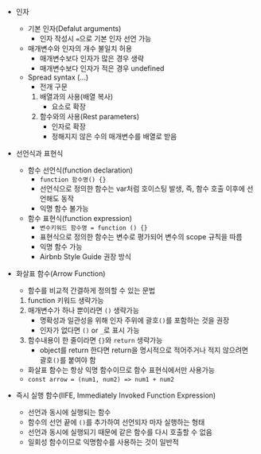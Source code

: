- 인자
    - 기본 인자(Defalut arguments)
        - 인자 작성시 `=`으로 기본 인자 선언 가능
    - 매개변수와 인자의 개수 불일치 허용
        - 매개변수보다 인자가 많은 경우 생략
        - 매개변수보다 인자가 적은 경우 undefined
    - Spread syntax (...)
        - 전개 구문
        1. 배열과의 사용(배열 복사)
            - 요소로 확장
        2. 함수와의 사용(Rest parameters)
            - 인자로 확장
            - 정해지지 않은 수의 매개변수를 배열로 받음

- 선언식과 표현식
    - 함수 선언식(function declaration)
        - `function 함수명() {}`
        - 선언식으로 정의한 함수는 var처럼 호이스팅 발생, 즉, 함수 호출 이후에 선언해도 동작
        - 익명 함수 불가능
    - 함수 표현식(function expression)
        - `변수키워드 함수명 = function () {}`
        - 표현식으로 정의한 함수는 변수로 평가되어 변수의 scope 규칙을 따름
        - 익명 함수 가능
        - Airbnb Style Guide 권장 방식

- 화살표 함수(Arrow Function)
    - 함수를 비교적 간결하게 정의할 수 있는 문법
    1. function 키워드 생략가능
    2. 매개변수가 하나 뿐이라면 `()` 생략가능
        - 명확성과 일관성을 위해 인자 주위에 괄호`()`를 포함하는 것을 권장
        - 인자가 없다면 `()` or `_`로 표시 가능
    3. 함수내용이 한 줄이라면 `{}`와 `return` 생략가능
        - object를 return 한다면 return을 명시적으로 적어주거나 적지 않으려면 괄호`()`를 붙여야 함
    - 화살표 함수는 항상 익명 함수이므로 함수 표현식에서만 사용가능
    - `const arrow = (num1, num2) => num1 + num2`

- 즉시 실행 함수(IIFE, Immediately Invoked Function Expression)
    - 선언과 동시에 실행되는 함수
    - 함수의 선언 끝에 `()`를 추가하여 선언되자 마자 실행하는 형태
    - 선언과 동시에 실행되기 때문에 같은 함수를 다시 호출할 수 없음
    - 일회성 함수이므로 익명함수를 사용하는 것이 일반적